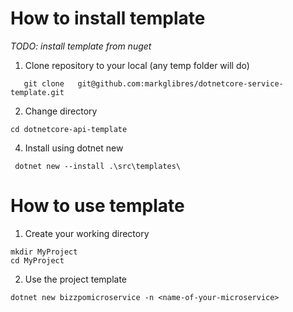 # How to install template

*TODO: install template from nuget*

 1. Clone repository to your local (any temp folder will do)
   ``` 
      git clone   git@github.com:markglibres/dotnetcore-service-template.git
   ```
 2. Change directory
 ```
 cd dotnetcore-api-template
 ``` 
 4. Install using dotnet new
 ```
  dotnet new --install .\src\templates\
 ```

# How to use template
1. Create your working directory
```
mkdir MyProject
cd MyProject
```
2. Use the project template
```
dotnet new bizzpomicroservice -n <name-of-your-microservice>
```
